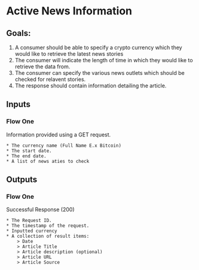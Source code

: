 # Active News Information

## Goals:
1. A consumer should be able to specify a crypto currency which they would like to retrieve the latest news stories
2. The consumer will indicate the length of time in which they would like to retrieve the data from.
3. The consumer can specify the various news outlets which should be checked for relavent stories.
4. The response should contain information detailing the article.

## Inputs

### Flow One
Information provided using a GET request.

    * The currency name (Full Name E.x Bitcoin)
    * The start date.
    * The end date.
    * A list of news aties to check

## Outputs

### Flow One
Successful Response (200)

    * The Request ID.
    * The timestamp of the request.
    * Inputted currency
    * A collection of result items:
        > Date
        > Article Title
        > Article description (optional)
        > Article URL
        > Article Source
